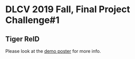 # DLCV 2019 Fall, Final Project Challenge#1
## Tiger ReID
Please look at the [demo poster](https://github.com/kevin851066/Deep_Learning_for_Computer_Vision/blob/master/final-challenge-kevin851066/final_poster.pdf) for more info.
